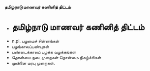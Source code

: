 **தமிழ்நாடு மாணவர் கணினித் திட்டம்**
- # தமிழ்நாடு மாணவர் கணினித் திட்டம்
- n.pl. பழமைச் சின்னங்கள்
- பழங்காலப்பண்புகள்
- பண்டைக்காலப் பழக்க வழக்கங்க்ள
- தொன்மை நடைமுறைகள் தொன்மை நிகழ்ச்சிகள்
- முன்னை மரபு முறைகள்.

